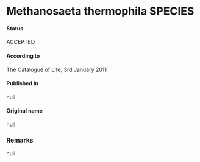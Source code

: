 # Methanosaeta thermophila SPECIES

#### Status
ACCEPTED

#### According to
The Catalogue of Life, 3rd January 2011

#### Published in
null

#### Original name
null

### Remarks
null
